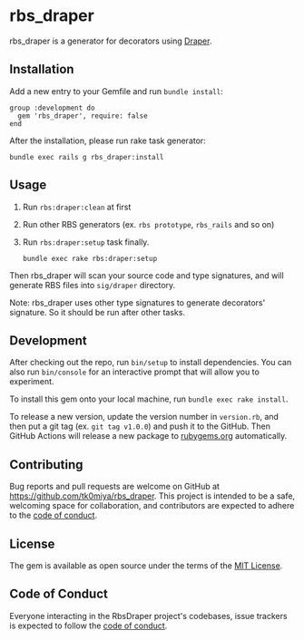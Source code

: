 # rbs_draper

rbs_draper is a generator for decorators using [Draper](https://github.com/drapergem/draper).

## Installation

Add a new entry to your Gemfile and run `bundle install`:

    group :development do
      gem 'rbs_draper', require: false
    end

After the installation, please run rake task generator:

    bundle exec rails g rbs_draper:install

## Usage

1. Run `rbs:draper:clean` at first
2. Run other RBS generators (ex. `rbs prototype`, `rbs_rails` and so on)
3. Run `rbs:draper:setup` task finally.

       bundle exec rake rbs:draper:setup

Then rbs_draper will scan your source code and type signatures, and will generate
RBS files into `sig/draper` directory.

Note: rbs_draper uses other type signatures to generate decorators' signature.
      So it should be run after other tasks.

## Development

After checking out the repo, run `bin/setup` to install dependencies. You can also
run `bin/console` for an interactive prompt that will allow you to experiment.

To install this gem onto your local machine, run `bundle exec rake install`.

To release a new version, update the version number in `version.rb`, and then put
a git tag (ex. `git tag v1.0.0`) and push it to the GitHub.  Then GitHub Actions
will release a new package to [rubygems.org](https://rubygems.org) automatically.

## Contributing

Bug reports and pull requests are welcome on GitHub at https://github.com/tk0miya/rbs_draper.
This project is intended to be a safe, welcoming space for collaboration, and contributors are
expected to adhere to the [code of conduct](https://github.com/tk0miya/rbs_draper/blob/main/CODE_OF_CONDUCT.md).

## License

The gem is available as open source under the terms of the [MIT License](https://opensource.org/licenses/MIT).

## Code of Conduct

Everyone interacting in the RbsDraper project's codebases, issue trackers is expected to
follow the [code of conduct](https://github.com/tk0miya/rbs_draper/blob/main/CODE_OF_CONDUCT.md).
